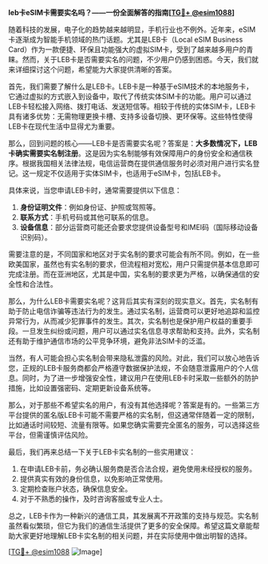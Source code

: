 **leb卡eSIM卡需要实名吗？——一份全面解答的指南[[TG💪+ @esim1088](https://t.me/s/esim1088)]**

随着科技的发展，电子化的趋势越来越明显，手机行业也不例外。近年来，eSIM卡逐渐成为智能手机领域的热门话题。尤其是LEB卡（Local eSIM Business Card）作为一款便捷、环保且功能强大的虚拟SIM卡，受到了越来越多用户的青睐。然而，关于LEB卡是否需要实名的问题，不少用户仍感到困惑。今天，我们就来详细探讨这个问题，希望能为大家提供清晰的答案。

首先，我们需要了解什么是LEB卡。LEB卡是一种基于eSIM技术的本地服务卡，它通过虚拟的方式嵌入到设备中，取代了传统实体SIM卡的功能。用户可以通过LEB卡轻松接入网络、拨打电话、发送短信等。相较于传统的实体SIM卡，LEB卡具有诸多优势：无需物理更换卡槽、支持多设备切换、更环保等。这些特性使得LEB卡在现代生活中显得尤为重要。

那么，回到问题的核心——LEB卡是否需要实名呢？答案是：**大多数情况下，LEB卡确实需要实名制注册**。这是因为实名制能够有效保障用户的身份安全和通信秩序。根据我国相关法律法规，电信运营商在提供通信服务时必须对用户进行实名登记。这一规定不仅适用于实体SIM卡，也适用于eSIM卡，包括LEB卡。

具体来说，当您申请LEB卡时，通常需要提供以下信息：

1. **身份证明文件**：例如身份证、护照或驾照等。
2. **联系方式**：手机号码或其他可联系的信息。
3. **设备信息**：部分运营商可能还会要求您提供设备型号和IMEI码（国际移动设备识别码）。

需要注意的是，不同国家和地区对于实名制的要求可能会有所不同。例如，在一些欧美国家，虽然也有实名制的要求，但流程相对宽松，用户只需提供基本信息即可完成注册。而在亚洲地区，尤其是中国，实名制的要求更为严格，以确保通信的安全性和合法性。

那么，为什么LEB卡需要实名呢？这背后其实有深刻的现实意义。首先，实名制有助于防止电信诈骗等违法行为的发生。通过实名制，运营商可以更好地追踪和监控异常行为，从而减少犯罪事件的发生。其次，实名制也是保护用户权益的重要手段。一旦发生纠纷或问题，用户可以通过实名信息寻求帮助和支持。此外，实名制还有助于维护通信市场的公平竞争环境，避免非法SIM卡的泛滥。

当然，有人可能会担心实名制会带来隐私泄露的风险。对此，我们可以放心地告诉您，正规的LEB卡服务商都会严格遵守数据保护法规，不会随意泄露用户的个人信息。同时，为了进一步增强安全性，建议用户在使用LEB卡时采取一些额外的防护措施，比如设置强密码、定期更新设备系统等。

那么，对于那些不希望实名的用户，有没有其他选择呢？答案是有的。一些第三方平台提供的匿名版LEB卡可能不需要严格的实名制，但这通常伴随着一定的限制，比如通话时间较短、流量有限等。如果您确实需要完全匿名的服务，可以选择这些平台，但需谨慎评估风险。

最后，我们再来总结一下关于LEB卡实名制的一些实用建议：

1. 在申请LEB卡前，务必确认服务商是否合法合规，避免使用未经授权的服务。
2. 提供真实有效的身份信息，以免影响正常使用。
3. 定期检查账户状态，确保信息安全。
4. 对于不熟悉的操作，及时咨询客服或专业人士。

总之，LEB卡作为一种新兴的通信工具，其发展离不开政策的支持与规范。实名制虽然看似繁琐，但它为我们的通信生活提供了更多的安全保障。希望这篇文章能帮助大家更好地理解LEB卡实名制的相关问题，并在实际使用中做出明智的选择。

[[TG💪+ @esim1088](https://t.me/s/esim1088) ![Image](https://i.postimg.cc/4NQfJmqS/Snipaste-2025-05-13-00-14-12.png)]